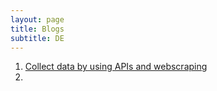 ```yaml
---
layout: page
title: Blogs
subtitle: DE
---
```


1. [Collect data by using APIs and webscraping](../blogs/1.collect_data_by_apis.md)
2. 
